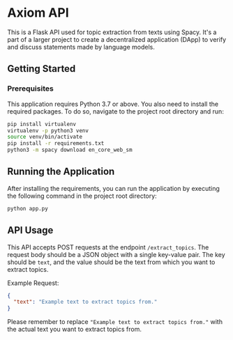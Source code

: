 # Axiom API

This is a Flask API used for topic extraction from texts using Spacy. It's a part of a larger project to create a decentralized application (DApp) to verify and discuss statements made by language models.

## Getting Started

### Prerequisites

This application requires Python 3.7 or above. You also need to install the required packages. To do so, navigate to the project root directory and run:

```bash
pip install virtualenv 
virtualenv -p python3 venv
source venv/bin/activate
pip install -r requirements.txt
python3 -m spacy download en_core_web_sm
```
## Running the Application

After installing the requirements, you can run the application by executing the following command in the project root directory:

```bash
python app.py
```

## API Usage

This API accepts POST requests at the endpoint `/extract_topics`. The request body should be a JSON object with a single key-value pair. The key should be `text`, and the value should be the text from which you want to extract topics.

Example Request:

```json
{
  "text": "Example text to extract topics from."
}
```

Please remember to replace `"Example text to extract topics from."` with the actual text you want to extract topics from.

